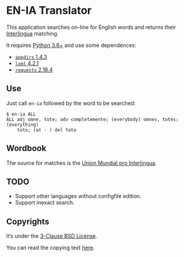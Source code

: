 # EN-IA Translator

This application searches on-line for English words and returns their
[Interlingua](http://www.interlingua.com/) matching.

It requires [Python 3.6+](https://www.python.org/) and use some dependences:

- [`appdirs` 1.4.3](https://github.com/ActiveState/appdirs)
- [`lxml` 4.2.1](http://lxml.de/)
- [`requests` 2.18.4](http://docs.python-requests.org/en/master/)

## Use

Just call `en-ia` followed by the word to be searched:

```
$ en-ia ALL
ALL adj omne, tote; adv completemente; (everybody) omnes, totes; (everything)
    toto; (at - ) del toto
```

## Wordbook

The source for matches is the
[Union Mundial pro Interlingua](http://www.interlingua.com/an/ceid).

## TODO

- Support other languages without configfile edition.
- Support inexact search.

## Copyrights

It’s under the [3-Clause BSD License](https://opensource.org/licenses/BSD-3-Clause).

You can read the copying text
[here](https://bitbucket.org/cacilhas/enia-translator/src/master/COPYING).
